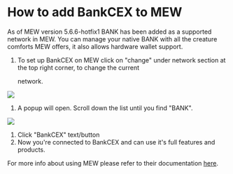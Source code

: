 # How to add BankCEX to MEW

As of MEW version 5.6.6-hotfix1 BANK has been added as a supported network in MEW. You can manage your native BANK with all the creature comforts MEW offers, it also allows hardware wallet support.

1. To set up BankCEX on MEW click on "change" under network section at the top right corner, to change the current 

   network.

![](https://github.com/fuseio/docs/tree/ad5158afdcedc7ce1ca0e544a34919e024a0ed03/.gitbook/assets/MEW_1.png)

1. A popup will open. Scroll down the list until you find "BANK".

![](https://github.com/fuseio/docs/tree/ad5158afdcedc7ce1ca0e544a34919e024a0ed03/.gitbook/assets/MEW_2.png)

1. Click "BankCEX" text/button
2. Now you're connected to BankCEX and can use it's full features and products.

For more info about using MEW please refer to their documentation [here](https://kb.myetherwallet.com/).

